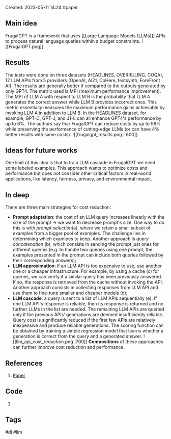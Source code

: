 Created: 2023-05-11 14:24
#paper
## Main idea
FrugalGPT is a framework that uses [[Large Language Models (LLMs)]] APIs to process natural language queries within a budget constraints.
![[FrugalGPT.png]]
## Results
The tests were done on three datasets (HEADLINES, OVERRULING, COQA), 12 LLM APIs from 5 providers (OpenAI, AI21, CoHere, textsynth, ForeFront AI).
The results are generally better if compared to the outputs generated by only GPT4.
The metric used is MPI (maximum performance improvement). The MPI of LLM A with respect to LLM B is the probability that LLM A generates the correct answer while LLM B provides incorrect ones. This metric essentially measures the maximum performance gains achievable by invoking LLM A in addition to LLM B.
In the HEADLINES dataset, for example, GPT-C, GPT-J, and J1-L can all enhance GPT4's performance by up to 6%.
The authors say thar FrugalGPT can reduce costs by up to 98% while preserving the performance of cutting-edge LLMs (or can have 4% better results with same costs).
![[frugalgpt_results.png | 600]]
## Ideas for future works
One limit of this idea is that to train LLM cascade in FrugalGPT we need some labeled examples.
This approach wants to optimize costs and performance but does not consider other critical factors in real-world applications, like latency, fairness, privacy, and environmental impact.

## In deep
There are three main strategies for cost reduction:
- **Prompt adaptation**: the cost of an LLM query increases linearly with the size of the prompt -> we want to decrease prompt's size. One way to do this is with *prompt selection*(a), where we retain a small subset of examples from a bigger pool of examples. The challenge lies in determining which examlpes to keep. Another approach is *query concatenation* (b), which consists in sending the prompt just ones for different queries (e.g. to handle two queries using one prompt, the examples presented in the prompt can include both queries followed by their corresponding answers);
- **LLM approximation**: if an LLM API is too expensive to use, use another one or a cheaper infrastructure. For example, by using a cache (c) for queries, we can verify if a similar query has been previously answered. If so, the response is retrieved from the cache without invoking the API. Another approach consists in collecting responses from LLM API and use them to fine-tune smaller and cheaper models (d);
- **LLM cascade**: a query is sent to a list of LLM APIs sequentially (e). If one LLM API's response is reliable, then its response is returned and no further LLMs in the list are needed. The remaining LLM APIs are queried only if the previous APIs’ generations are deemed insufficiently reliable. Query cost is significantly reduced if the first few APIs are relatively inexpensive and produce reliable generations. The scoring function can be obtained by training a simple regression model that learns whether a generation is correct from the query and a generated answer.
![[llm_api_cost_reduction.png |700]]
**Compositions** of these approaches can further improve cost reduction and performance.

## References
1. [Paper](https://arxiv.org/abs/2305.05176)

## Code
1. 

## Tags
#dl #llm
